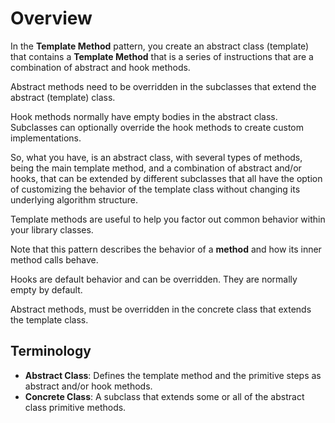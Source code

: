 # Overview

In the **Template Method** pattern, you create an abstract class (template) that contains a **Template Method** that is a series of instructions that are a combination of abstract and hook methods.

Abstract methods need to be overridden in the subclasses that extend the abstract (template) class.

Hook methods normally have empty bodies in the abstract class. Subclasses can optionally override the hook methods to create custom implementations.

So, what you have, is an abstract class, with several types of methods, being the main template method, and a combination of abstract and/or hooks, that can be extended by different subclasses that all have the option of customizing the behavior of the template class without changing its underlying algorithm structure.

Template methods are useful to help you factor out common behavior within your library classes.

Note that this pattern describes the behavior of a **method** and how its inner method calls behave.

Hooks are default behavior and can be overridden. They are normally empty by default.

Abstract methods, must be overridden in the concrete class that extends the template class.

## Terminology

- **Abstract Class**: Defines the template method and the primitive steps as abstract and/or hook methods.
- **Concrete Class**: A subclass that extends some or all of the abstract class primitive methods.
